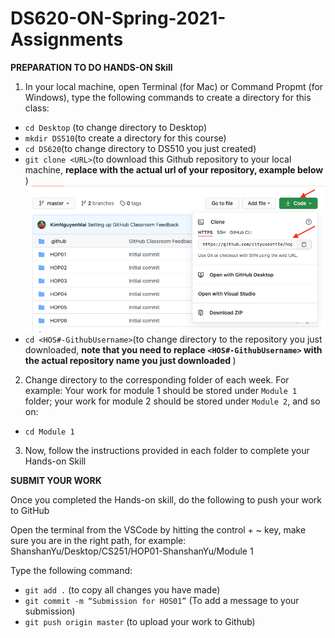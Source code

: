 # DS620-ON-Spring-2021-Assignments


<strong>PREPARATION TO DO HANDS-ON Skill </strong>

1. In your local machine, open Terminal (for Mac) or Command Propmt (for Windows), type the following commands to create a directory for this class: <br/>
- ```cd Desktop``` (to change directory to Desktop)<br/>
- ```mkdir DS510```(to create a directory for this course)<br/>
- ```cd DS620```(to change directory to DS510 you just created) </br>
- ```git clone <URL>```(to download this Github repository to your local machine, <strong> replace <URL> with the actual url of your repository, example below </strong>)<br/>
![Github URL](github-url.png) <br/>
- ```cd <HOS#-GithubUsername>```(to change directory to the repository you just downloaded, <strong> note that you need to replace ```<HOS#-GithubUsername>``` with the actual repository name you just downloaded </strong>) <br/>
  
2. Change directory to the corresponding folder of each week. For example: Your work for module 1 should be stored under ```Module 1``` folder; your work for module 2 should be stored under ```Module 2```, and so on:<br/>
- ```cd Module 1```<br/>

3. Now, follow the instructions provided in each folder to complete your Hands-on Skill<br/>

<strong>SUBMIT YOUR WORK </strong>

Once you completed the Hands-on skill, do the following to push your work to GitHub <br/>

Open the terminal from the VSCode by hitting the control + ~ key, make sure you are in the right path, for example:
ShanshanYu/Desktop/CS251/HOP01-ShanshanYu/Module 1 <br/>

Type the following command: <br/>
- ```git add .``` (to copy all changes you have made)<br/>
- ```git commit -m “Submission for HOS01”``` (To add a message to your submission)<br/>
- ```git push origin master``` (to upload your work to Github) <br/>


